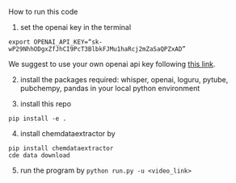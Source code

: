 How to run this code

1. set the openai key in the terminal
```
export OPENAI_API_KEY=“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”
```
We suggest to use your own openai api key following [this link](https://elephas.app/blog/how-to-create-openai-api-keys-cl5c4f21d281431po7k8fgyol0).

2. install the packages required: whisper, openai, loguru, pytube, pubchempy, pandas in your local python environment

3. install this repo
```
pip install -e .
```

4. install chemdataextractor by 
```
pip install chemdataextractor
cde data download
```

5. run the program by `python run.py -u <video_link>` 

